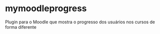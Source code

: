 # mymoodleprogress
Plugin para o Moodle que mostra o progresso dos usuários nos cursos de forma diferente
